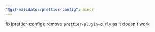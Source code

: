 ```yaml
---
"@git-validator/prettier-config": minor
---
```


fix(prettier-config): remove `prettier-plugin-curly` as it doesn't work
